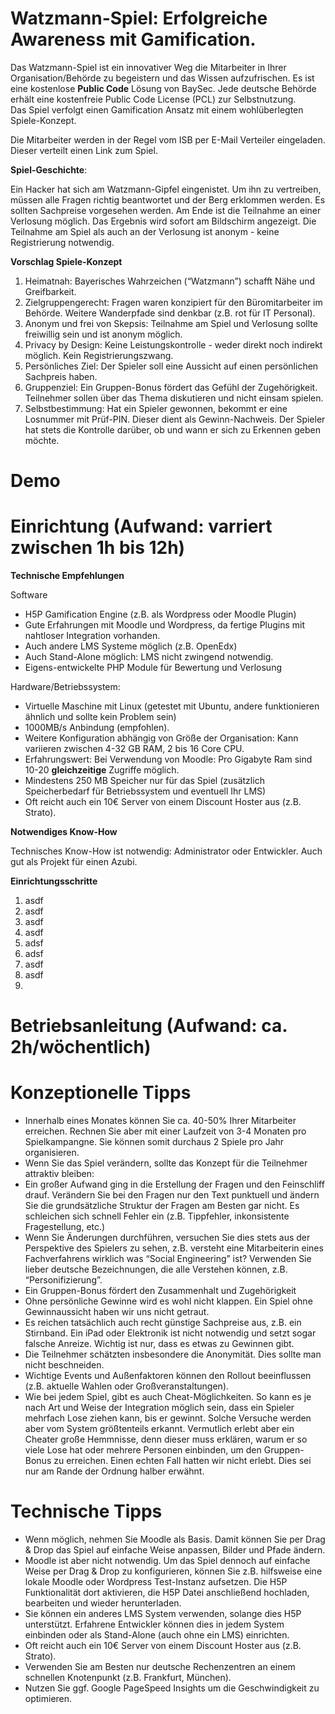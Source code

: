 # Watzmann-Spiel: Erfolgreiche Awareness mit Gamification.
Das Watzmann-Spiel ist ein innovativer Weg die Mitarbeiter in Ihrer Organisation/Behörde zu begeistern und das Wissen aufzufrischen.
Es ist eine kostenlose **Public Code** Lösung von BaySec. Jede deutsche Behörde erhält eine kostenfreie Public Code License (PCL) zur Selbstnutzung.  
Das Spiel verfolgt einen Gamification Ansatz mit einem wohlüberlegten Spiele-Konzept. 

Die Mitarbeiter werden in der Regel vom ISB per E-Mail Verteiler eingeladen. Dieser verteilt einen Link zum Spiel. 

**Spiel-Geschichte**:

Ein Hacker hat sich am Watzmann-Gipfel eingenistet. Um ihn zu vertreiben, müssen alle Fragen richtig beantwortet und der Berg erklommen werden. Es sollten Sachpreise vorgesehen werden. Am Ende ist die Teilnahme an einer Verlosung möglich. Das Ergebnis wird sofort am Bildschirm angezeigt. Die Teilnahme am Spiel als auch an der Verlosung ist anonym - keine Registrierung notwendig.

**Vorschlag Spiele-Konzept**

1. Heimatnah: Bayerisches Wahrzeichen (“Watzmann”) schafft Nähe und Greifbarkeit.
2. Zielgruppengerecht: Fragen waren konzipiert für den Büromitarbeiter im Behörde. Weitere Wanderpfade sind denkbar (z.B. rot für IT Personal).
3. Anonym und frei von Skepsis: Teilnahme am Spiel und Verlosung sollte freiwillig sein und ist anonym möglich. 
4. Privacy by Design: Keine Leistungskontrolle - weder direkt noch indirekt möglich. Kein Registrierungszwang.
7. Persönliches Ziel: Der Spieler soll eine Aussicht auf einen persönlichen Sachpreis haben.
8. Gruppenziel: Ein Gruppen-Bonus fördert das Gefühl der Zugehörigkeit. Teilnehmer sollen über das Thema diskutieren und nicht einsam spielen. 
9. Selbstbestimmung: Hat ein Spieler gewonnen, bekommt er eine Losnummer mit Prüf-PIN. Dieser dient als Gewinn-Nachweis. Der Spieler hat stets die Kontrolle darüber, ob und wann er sich zu Erkennen geben möchte.

# Demo


# Einrichtung (Aufwand: varriert zwischen 1h bis 12h)
**Technische Empfehlungen**

Software
- H5P Gamification Engine (z.B. als Wordpress oder Moodle Plugin) 
- Gute Erfahrungen mit Moodle und Wordpress, da fertige Plugins mit nahtloser Integration vorhanden.
- Auch andere LMS Systeme möglich (z.B. OpenEdx)
- Auch Stand-Alone möglich: LMS nicht zwingend notwendig.
- Eigens-entwickelte PHP Module für Bewertung und Verlosung

Hardware/Betriebssystem:
- Virtuelle Maschine mit Linux (getestet mit Ubuntu, andere funktionieren ähnlich und sollte kein Problem sein)
- 1000MB/s Anbindung (empfohlen). 
- Weitere Konfiguration abhängig von Größe der Organisation: Kann variieren zwischen 4-32 GB RAM, 2 bis 16 Core CPU.
- Erfahrungswert: Bei Verwendung von Moodle: Pro Gigabyte Ram sind 10-20 **gleichzeitige** Zugriffe möglich.
- Mindestens 250 MB Speicher nur für das Spiel (zusätzlich Speicherbedarf für Betriebssystem und eventuell Ihr LMS)
- Oft reicht auch ein 10€ Server von einem Discount Hoster aus (z.B. Strato).

**Notwendiges Know-How**

Technisches Know-How ist notwendig: Administrator oder Entwickler. Auch gut als Projekt für einen Azubi.

**Einrichtungsschritte**

1. asdf
2. asdf
3. asdf
4. asdf
5. adsf
6. adsf
7. asdf
8. asdf
9. 

# Betriebsanleitung (Aufwand: ca. 2h/wöchentlich)


# Konzeptionelle Tipps
- Innerhalb eines Monates können Sie ca. 40-50% Ihrer Mitarbeiter erreichen. Rechnen Sie aber mit einer Laufzeit von 3-4 Monaten pro Spielkampangne. Sie können somit durchaus 2 Spiele pro Jahr organisieren.
- Wenn Sie das Spiel verändern, sollte das Konzept für die Teilnehmer attraktiv bleiben:
- Ein großer Aufwand ging in die Erstellung der Fragen und den Feinschliff drauf. Verändern Sie bei den Fragen nur den Text punktuell und ändern Sie die grundsätzliche Struktur der Fragen am Besten gar nicht. Es schleichen sich schnell Fehler ein (z.B. Tippfehler, inkonsistente Fragestellung, etc.)
- Wenn Sie Änderungen durchführen, versuchen Sie dies stets aus der Perspektive des Spielers zu sehen, z.B. versteht eine Mitarbeiterin eines Fachverfahrens wirklich was “Social Engineering” ist? Verwenden Sie lieber deutsche Bezeichnungen, die alle Verstehen können, z.B. “Personifizierung”.
- Ein Gruppen-Bonus fördert den Zusammenhalt und Zugehörigkeit
- Ohne persönliche Gewinne wird es wohl nicht klappen. Ein Spiel ohne Gewinnaussicht haben wir uns nicht getraut.
- Es reichen tatsächlich auch recht günstige Sachpreise aus, z.B. ein Stirnband. Ein iPad oder Elektronik ist nicht notwendig und setzt sogar falsche Anreize. Wichtig ist nur, dass es etwas zu Gewinnen gibt. 
- Die Teilnehmer schätzten insbesondere die Anonymität. Dies sollte man nicht beschneiden. 
- Wichtige Events und Außenfaktoren können den Rollout beeinflussen (z.B. aktuelle Wahlen oder Großveranstaltungen).
- Wie bei jedem Spiel, gibt es auch Cheat-Möglichkeiten. So kann es je nach Art und Weise der Integration möglich sein, dass ein Spieler mehrfach Lose ziehen kann, bis er gewinnt. Solche Versuche werden aber vom System größtenteils erkannt. Vermutlich erlebt aber ein Cheater große Hemmnisse, denn dieser muss erklären, warum er so viele Lose hat oder mehrere Personen einbinden, um den Gruppen-Bonus zu erreichen. Einen echten Fall hatten wir nicht erlebt. Dies sei nur am Rande der Ordnung halber erwähnt.

# Technische Tipps
- Wenn möglich, nehmen Sie Moodle als Basis. Damit können Sie per Drag & Drop das Spiel auf einfache Weise anpassen, Bilder und Pfade ändern. 
- Moodle ist aber nicht notwendig. Um das Spiel dennoch auf einfache Weise per Drag & Drop zu konfigurieren, können Sie z.B.  hilfsweise eine lokale Moodle oder Wordpress Test-Instanz aufsetzen. Die H5P Funktionalität dort aktivieren, die H5P Datei anschließend hochladen, bearbeiten und wieder herunterladen. 
- Sie können ein anderes LMS System verwenden, solange dies H5P unterstützt. Erfahrene Entwickler können dies in jedem System einbinden oder als Stand-Alone (auch ohne ein LMS) einrichten.
- Oft reicht auch ein 10€ Server von einem Discount Hoster aus (z.B. Strato). 
- Verwenden Sie am Besten nur deutsche Rechenzentren an einem schnellen Knotenpunkt (z.B. Frankfurt, München).
- Nutzen Sie ggf. Google PageSpeed Insights um die Geschwindigkeit zu optimieren.
